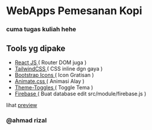 # WebApps Pemesanan Kopi
### cuma tugas kuliah hehe

## Tools yg dipake
- <a href="https://react.dev/">React JS </a> ( Router DOM juga )
- <a href="https://tailwindcss.com/">TailwindCSS </a> ( CSS inline dgn gaya )
- <a href="https://icons.getbootstrap.com/">Bootstrap Icons </a> ( Icon Gratisan ) 
- <a href="https://animate.style/">Animate.css </a> ( Animasi Alay )
- <a href="https://toggles.dev">Theme-Toggles </a> ( Toggle Tema )
- <a href="https://firebase.google.com">Firebase </a> ( Buat database edit src/module/firebase.js )

lihat <a href="https://kopi-nusa.vercel.app">preview</a>
### @ahmad rizal

